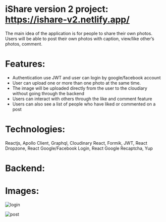 # iShare version 2 project: https://ishare-v2.netlify.app/
The main idea of the application is for people to share their own photos. Users will be able to post their own photos with caption, view/like other’s photos, comment.

# Features:
- Authentication use JWT and user can login by google/facebook account
- User can upload one or more than one photo at the same time.
- The image will be uploaded directly from the user to the cloudiary without going through the backend
- Users can interact with others through the like and comment feature
- Users can also see a list of people who have liked or commented on a post

# Technologies:
Reactjs, Apollo Client, Graphql, Cloudinary React, Formik, JWT, React Dropzone, React Google/Facebook Login, React Google Recaptcha, Yup

# Backend: 

# Images:
![login](https://res.cloudinary.com/dzaxf70c4/image/upload/v1634711773/Screenshot_2021-10-20_at_9.32.07_cxzhl7.png)

![post](https://res.cloudinary.com/dzaxf70c4/image/upload/v1634711773/Screenshot_2021-10-20_at_9.33.07_ebn1y7.png)


